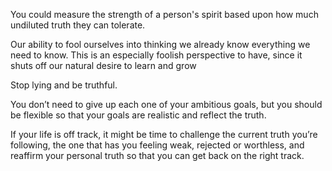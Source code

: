 You could measure the strength of a person's spirit based upon how much undiluted truth they can tolerate.

Our ability to fool ourselves into thinking we already know everything we need to know. This is an especially foolish perspective to have, since it shuts off our natural desire to learn and grow

Stop lying and be truthful.

You don’t need to give up each one of your ambitious goals, but you should be flexible so that your goals are realistic and reflect the truth. 

If your life is off track, it might be time to challenge the current truth you’re following, the one that has you feeling weak, rejected or worthless, and reaffirm your personal truth so that you can get back on the right track.